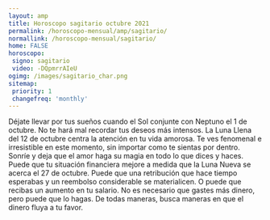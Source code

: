 ```yaml
---
layout: amp
title: Horoscopo sagitario octubre 2021 
permalink: /horoscopo-mensual/amp/sagitario/
normallink: /horoscopo-mensual/sagitario/
home: FALSE
horoscopo:
 signo: sagitario
 video: -DQpmrrAIeU
ogimg: /images/sagitario_char.png
sitemap:
 priority: 1
 changefreq: 'monthly'
---
```



Déjate llevar por tus sueños cuando el Sol conjunte con Neptuno el 1 de octubre. No te hará mal recordar tus deseos más intensos. La Luna Llena del 12 de octubre centra la atención en tu vida amorosa. Te ves fenomenal e irresistible en este momento, sin importar como te sientas por dentro. Sonríe y deja que el amor haga su magia en todo lo que dices y haces. Puede que tu situación financiera mejore a medida que la Luna Nueva se acerca el 27 de octubre. Puede que una retribución que hace tiempo esperabas y un reembolso considerable se materialicen. O puede que recibas un aumento en tu salario. No es necesario que gastes más dinero, pero puede que lo hagas. De todas maneras, busca maneras en que el dinero fluya a tu favor.